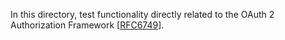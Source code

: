 In this directory, test functionality directly related to the OAuth 2 Authorization Framework [[RFC6749](https://tools.ietf.org/html/rfc6749)].

